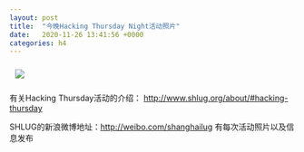 ```yaml
---
layout: post
title:  "今晚Hacking Thursday Night活动照片"
date:   2020-11-26 13:41:56 +0000
categories: h4
---
```


[<img src='/res2020q4/kb26.h4/kb26_1958_2500+08.1920p.jpg' style='margin:10px'>](/res2020q4/kb26.h4/kb26_1958_2500+08.JPG)

有关Hacking Thursday活动的介绍：
http://www.shlug.org/about/#hacking-thursday

SHLUG的新浪微博地址：http://weibo.com/shanghailug 有每次活动照片以及信息发布


